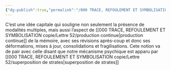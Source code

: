 ```yaml
---
{"dg-publish":true,"permalink":"/000 TRACE, REFOULEMENT ET SYMBOLISATION copie/Lettre 52/la mémoire n’est pas présente une fois mais plusieurs fois/","created":"2024-07-20T09:20:46.156-04:00","updated":"2025-08-21T15:26:58.038-04:00"}
---
```



C’est une idée capitale qui souligne non seulement la présence de modalités multiples, mais aussi l’aspect de [[000 TRACE, REFOULEMENT ET SYMBOLISATION copie/Lettre 52/production continue\|production continue]] de la mémoire, avec ses révisions après-coup et donc ses déformations, mises à jour, consolidations et fragilisations. Cete notion va de pair avec celle disant que notre mécanisme psychique est apparu par [[000 TRACE, REFOULEMENT ET SYMBOLISATION copie/Lettre 52/superposition de strates\|superposition de strates]]